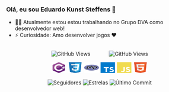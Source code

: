 ### Olá, eu sou Eduardo Kunst Steffens 👋

- 👨‍💻 Atualmente estou estou trabalhando no Grupo DVA como desenvolvedor web! 
- ⚡ Curiosidade: Amo desenvolver jogos ❤
<div style="display: flex;
    flex-direction: row;
    flex-wrap: wrap;
    align-content: center;
    justify-content: center;
    align-items: center;
    gap: 25px;">
  
![GitHub Views](https://github-readme-stats.vercel.app/api?username=eduardoks98&show_icons=true&theme=tokyonight)

<br>

![GitHub Views](https://github-readme-stats.vercel.app/api/top-langs/?username=eduardoks98&hide_progress=true&theme=tokyonight)

</div>
<div align="center">
  <img align="center" alt="eduardoks98-C#" height="30" width="40" src="https://raw.githubusercontent.com/devicons/devicon/master/icons/csharp/csharp-original.svg" > 
  <img align="center" alt="eduardoks98-CSS" height="30" width="40" src="https://raw.githubusercontent.com/devicons/devicon/master/icons/css3/css3-original.svg">
  <img align="center" alt="eduardoks98-CSS" height="30" width="40" src="https://raw.githubusercontent.com/devicons/devicon/master/icons/php/php-original.svg" />
  <img align="center" alt="eduardoks98-CSS" height="30" width="40" src="https://raw.githubusercontent.com/devicons/devicon/master/icons/typescript/typescript-original.svg" />
  <img align="center" alt="eduardoks98-Js" height="30" width="40" src="https://raw.githubusercontent.com/devicons/devicon/master/icons/javascript/javascript-plain.svg">
  <img align="center" alt="eduardoks98-HTML" height="30" width="40" src="https://raw.githubusercontent.com/devicons/devicon/master/icons/html5/html5-original.svg">
</div>
<br>
<div align="center">
  <img src="https://img.shields.io/github/followers/eduardoks98?label=Seguidores&style=social" alt="Seguidores">
  <img src="https://img.shields.io/github/stars/eduardoks98?label=Estrelas&style=social" alt="Estrelas">
  <img src="https://img.shields.io/github/last-commit/eduardoks98/eduardoks98?label=%C3%9Altimo%20Commit" alt="Último Commit">
</div>

